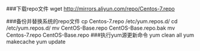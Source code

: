 ###下载repo文件
wget http://mirrors.aliyun.com/repo/Centos-7.repo

###备份并替换系统的repo文件
cp Centos-7.repo /etc/yum.repos.d/
cd /etc/yum.repos.d/
mv CentOS-Base.repo CentOS-Base.repo.bak
mv Centos-7.repo CentOS-Base.repo
###执行yum源更新命令
yum clean all
yum makecache
yum update
